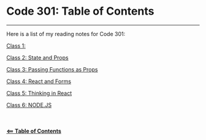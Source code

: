 # Code 301: Table of Contents  

-----

Here is a list of my reading notes for Code 301:

[Class 1: ](class-01.md)

[Class 2: State and Props](class-02.md)

[Class 3: Passing Functions as Props](class-03.md)

[Class 4: React and Forms](class-04.md)

[Class 5: Thinking in React](class-05.md)

[Class 6: NODE.JS](class-06.md)
\
\
\
\
[**<== Table of Contents**](../README.md)
